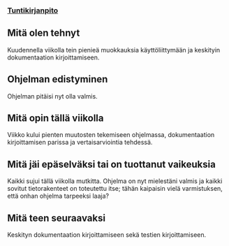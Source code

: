 ### [Tuntikirjanpito](https://github.com/asianomainen/RSA-Encrypt-Decrypt-KeyGen-tiralabra/blob/main/dokumentaatio/tuntikirjanpito.md)

## Mitä olen tehnyt
Kuudennella viikolla tein pienieä muokkauksia käyttöliittymään ja keskityin dokumentaation kirjoittamiseen.

## Ohjelman edistyminen
Ohjelman pitäisi nyt olla valmis.

## Mitä opin tällä viikolla
Viikko kului pienten muutosten tekemiseen ohjelmassa, dokumentaation kirjoittamisen parissa ja vertaisarviointia tehdessä.

## Mitä jäi epäselväksi tai on tuottanut vaikeuksia
Kaikki sujui tällä viikolla mutkitta. Ohjelma on nyt mielestäni valmis ja kaikki sovitut tietorakenteet on toteutettu itse; tähän kaipaisin vielä varmistuksen, että onhan ohjelma tarpeeksi laaja?

## Mitä teen seuraavaksi
Keskityn dokumentaation kirjoittamiseen sekä testien kirjoittamiseen.
